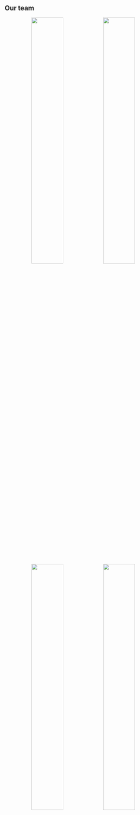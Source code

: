 ## Our team
<div align="center">
        <a href="https://discord.gg/krmNg3CK3Y"><img width="45%" src="https://github-readme-stats.vercel.app/api?username=DevZiee&layout=compact&theme=react&hide_border=true&show_icons=true"/></a>
        <a href="https://discord.gg/krmNg3CK3Y"><img width="45%" src="https://github-readme-stats.vercel.app/api?username=johnabrea&layout=compact&theme=react&hide_border=true&show_icons=true"/></a>
        <a href="https://discord.gg/krmNg3CK3Y"><img width="45%" src="https://github-readme-stats.vercel.app/api?username=rbuella&layout=compact&theme=react&hide_border=true&show_icons=true"/></a>
        <a href="https://discord.gg/krmNg3CK3Y"><img width="45%" src="https://github-readme-stats.vercel.app/api?username=Krunchyyy&layout=compact&theme=react&hide_border=true&show_icons=true"/></a>
</div>
